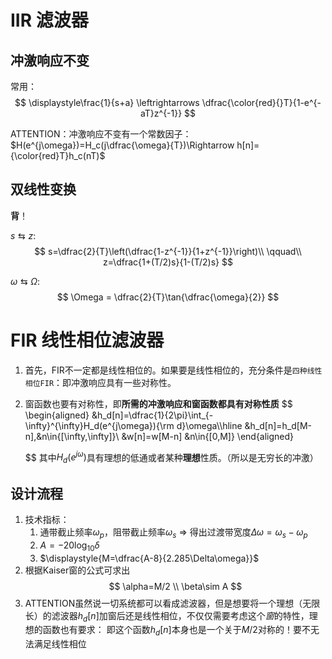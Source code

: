 # IIR 滤波器

## 冲激响应不变
常用：
$$
\displaystyle\frac{1}{s+a} \leftrightarrows \dfrac{\color{red}{}T}{1-e^{-aT}z^{-1}}
$$

ATTENTION：冲激响应不变有一个常数因子：$H(e^{j\omega})=H_c(j\dfrac{\omega}{T})\Rightarrow h[n]={\color{red}T}h_c(nT)$

## 双线性变换

**背**！

$s\leftrightarrows z$:
$$
s=\dfrac{2}{T}\left(\dfrac{1-z^{-1}}{1+z^{-1}}\right)\\
\qquad\\
z=\dfrac{1+(T/2)s}{1-(T/2)s}
$$

$\omega \leftrightarrows \Omega$:
$$
\Omega = \dfrac{2}{T}\tan{\dfrac{\omega}{2}}
$$
# FIR 线性相位滤波器

1. 首先，FIR不一定都是线性相位的。如果要是线性相位的，充分条件是`四种线性相位FIR`：即冲激响应具有一些对称性。
2. 窗函数也要有对称性，即**所需的冲激响应和窗函数都具有对称性质**
   $$
   \begin{aligned}
   &h_d[n]=\dfrac{1}{2\pi}\int_{-\infty}^{\infty}H_d(e^{j\omega}){\rm d}\omega\\\hline
   &h_d[n]=h_d[M-n],&n\in{[\infty,\infty]}\\
   &w[n]=w[M-n]    &n\in{[0,M]}
   \end{aligned}

    $$
    其中$H_d(e^{j\omega})$具有理想的低通或者某种**理想**性质。（所以是无穷长的冲激）

## 设计流程
1. 技术指标：
   1. 通带截止频率$\omega_p$，阻带截止频率$\omega_s$ $\Rightarrow$ 得出过渡带宽度$\Delta \omega=\omega_s-\omega_p$
   2. $A = -20\log_{10}\delta$
   3. $\displaystyle{M=\dfrac{A-8}{2.285\Delta\omega}}$
2. 根据Kaiser窗的公式可求出
    $$
    \alpha=M/2
    \\
    \beta\sim A
    $$
3. ATTENTION虽然说一切系统都可以看成滤波器，但是想要将一个理想（无限长）的滤波器$h_d[n]$加窗后还是线性相位，不仅仅需要考虑这个*窗*的特性，理想的函数也有要求：
   即这个函数$h_d[n]$本身也是一个关于$M/2$对称的！要不无法满足线性相位
